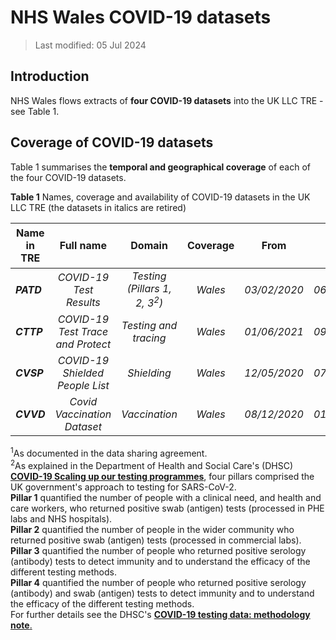 # NHS Wales COVID-19 datasets
>Last modified: 05 Jul 2024


## Introduction  
NHS Wales flows extracts of **four COVID-19 datasets** into the UK LLC TRE - see Table 1. 

## Coverage of COVID-19 datasets
Table 1 summarises the **temporal and geographical coverage** of each of the four COVID-19 datasets.

**Table 1** Names, coverage and availability of COVID-19 datasets in the UK LLC TRE (the datasets in italics are retired)

| **Name in TRE**|**Full name**|**Domain**|**Coverage**|**From**|**Until**|**Data available in TRE<sup>1</sup>**|
|---|:---:|:---:|:---:|:---:|:---:|:---:|
|***PATD***|*COVID-19 Test Results*|*Testing (Pillars 1, 2, 3<sup>2</sup>)*|*Wales*|*03/02/2020*|*06/10/2023*|TBC|
|***CTTP***|*COVID-19 Test Trace and Protect*|*Testing and tracing*|*Wales*|*01/06/2021*|*09/08/2023*|TBC|
|***CVSP***|*COVID-19 Shielded People List*|*Shielding*|*Wales*|*12/05/2020*|*07/08/2022*|TBC|  
|***CVVD***|*Covid Vaccination Dataset*|*Vaccination*|*Wales*|*08/12/2020*|*01/03/2024*|TBC|  

<sup>1</sup>As documented in the data sharing agreement.  
<sup>2</sup>As explained in the Department of Health and Social Care's (DHSC) [**COVID-19 Scaling up our testing programmes**](https://assets.publishing.service.gov.uk/media/5e888f05e90e0707799498b3/coronavirus-covid-19-testing-strategy.pdf), four pillars comprised the UK government's approach to testing for SARS-CoV-2.   
**Pillar 1** quantified the number of people with a clinical need, and health and care workers, who returned positive swab (antigen) tests (processed in PHE labs and NHS hospitals).  
**Pillar 2** quantified the number of people in the wider community who returned positive swab (antigen) tests (processed in commercial labs).  
**Pillar 3** quantified the number of people who returned positive serology (antibody) tests to detect immunity and to understand the efficacy of the different testing methods.   
**Pillar 4** quantified the number of people who returned positive serology (antibody) and swab (antigen) tests to detect immunity and to understand the efficacy of the different testing methods.  
For further details see the DHSC's [**COVID-19 testing data: methodology note**.](https://www.gov.uk/government/publications/coronavirus-covid-19-testing-data-methodology/covid-19-testing-data-methodology-note)


